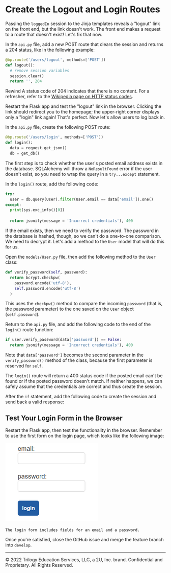 # Create the Logout and Login Routes

Passing the `loggedIn` session to the Jinja templates reveals a "logout" link on the front end, but the link doesn't work. The front end makes a request to a route that doesn't exist! Let's fix that now.

In the `api.py` file, add a new POST route that clears the session and returns a 204 status, like in the following example:

```python
@bp.route('/users/logout', methods=['POST'])
def logout():
  # remove session variables
  session.clear()
  return '', 204
```

Rewind
A status code of 204 indicates that there is no content. For a refresher, refer to the [Wikipedia page on HTTP status codes](https://en.wikipedia.org/wiki/List_of_HTTP_status_codes).

Restart the Flask app and test the "logout" link in the browser. Clicking the link should redirect you to the homepage; the upper-right corner displays only a "login" link again! That's perfect. Now let's allow users to log back in.

In the `api.py` file, create the following POST route:

```python
@bp.route('/users/login', methods=['POST'])
def login():
  data = request.get_json()
  db = get_db()
```

The first step is to check whether the user's posted email address exists in the database. SQLAlchemy will throw a `NoResultFound` error if the user doesn't exist, so you need to wrap the query in a `try...except` statement.

In the `login()` route, add the following code:

```python
try:
  user = db.query(User).filter(User.email == data['email']).one()
except:
  print(sys.exc_info()[0])

  return jsonify(message = 'Incorrect credentials'), 400
```

If the email exists, then we need to verify the password. The password in the database is hashed, though, so we can't do a one-to-one comparison. We need to decrypt it. Let's add a method to the `User` model that will do this for us.

Open the `models/User.py` file, then add the following method to the `User` class:

```python
def verify_password(self, password):
  return bcrypt.checkpw(
    password.encode('utf-8'),
    self.password.encode('utf-8')
  )
```

This uses the `checkpw()` method to compare the incoming `password` (that is, the password parameter) to the one saved on the `User` object (`self.password`).

Return to the `api.py` file, and add the following code to the end of the `login()` route function:

```python
if user.verify_password(data['password']) == False:
  return jsonify(message = 'Incorrect credentials'), 400
```

Note that `data['password']` becomes the second parameter in the `verify_password()` method of the class, because the first parameter is reserved for `self`.

The `login()` route will return a 400 status code if the posted email can't be found or if the posted password doesn't match. If neither happens, we can safely assume that the credentials are correct and thus create the session.

After the `if` statement, add the following code to create the session and send back a valid response:

## Test Your Login Form in the Browser

Restart the Flask app, then test the functionality in the browser. Remember to use the first form on the login page, which looks like the following image:

![](../Image/600-login-form.png)

`The login form includes fields for an email and a password.`

Once you're satisfied, close the GitHub issue and merge the feature branch into `develop`.

---
© 2022 Trilogy Education Services, LLC, a 2U, Inc. brand. Confidential and Proprietary. All Rights Reserved.
